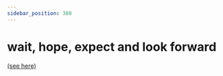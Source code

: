 ```yaml
---
sidebar_position: 380
---
```


# wait, hope, expect and look forward

[(see here)](./expect-hope-wait-and-look-forward)
